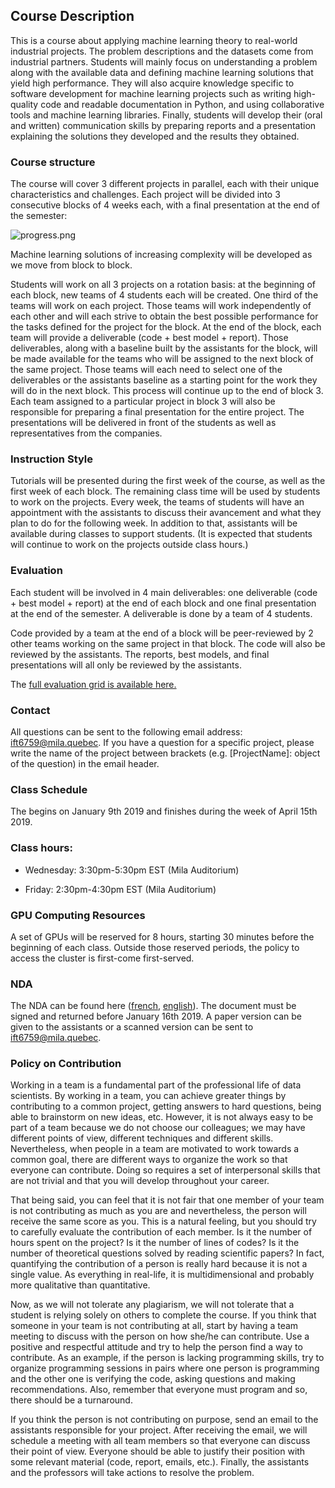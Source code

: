 ## Course Description
This is a course about applying machine learning theory to real-world industrial projects. The problem descriptions and the datasets come from industrial partners. Students will mainly focus on understanding a problem along with the available data and defining machine learning solutions that yield high performance. They will also acquire knowledge specific to software development for machine learning projects such as writing high-quality code and readable documentation in Python, and using collaborative tools and machine learning libraries. Finally, students will develop their (oral and written) communication skills by preparing reports and a presentation explaining the solutions they developed and the results they obtained.

### Course structure
The course will cover 3 different projects in parallel, each with their unique characteristics and challenges. Each project will be divided into 3 consecutive blocks of 4 weeks each, with a final presentation at the end of the semester:

![progress.png](https://github.com/mila-iqia/digit-detection/blob/master/img/progress.png "Progress")


Machine learning solutions of increasing complexity will be developed as we move from block to block.

Students will work on all 3 projects on a rotation basis: at the beginning of each block, new teams of 4 students each will be created. One third of the teams will work on each project. Those teams will work independently of each other and will each strive to obtain the best possible performance for the tasks defined for the project for the block. At the end of the block, each team will provide a deliverable (code + best model + report). Those deliverables, along with a baseline built by the assistants for the block, will be made available for the teams who will be assigned to the next block of the same project. Those teams will each need to select one of the deliverables or the assistants baseline as a starting point for the work they will do in the next block. This process will continue up to the end of block 3. Each team assigned to a particular project in block 3 will also be responsible for preparing a final presentation for the entire project. The presentations will be delivered in front of the students as well as representatives from the companies.

### Instruction Style
Tutorials will be presented during the first week of the course, as well as the first week of each block. The remaining class time will be used by students to work on the projects. Every week, the teams of students will have an appointment with the assistants to discuss their avancement and what they plan to do for the following week. In addition to that, assistants will be available during classes to support students. (It is expected that students will continue to work on the projects outside class hours.)

### Evaluation
Each student will be involved in 4 main deliverables: one deliverable (code + best model + report) at the end of each block and one final presentation at the end of the semester. A deliverable is done by a team of 4 students.

Code provided by a team at the end of a block will be peer-reviewed by 2 other teams working on the same project in that block. The code will also be reviewed by the assistants.
The reports, best models, and final presentations will all only be reviewed by the assistants.

The [full evaluation grid is available here.](https://github.com/mila-iqia/digit-detection/blob/master/project/evaluation/guidelines/evaluation-grid.pdf)

### Contact
All questions can be sent to the following email address: <ift6759@mila.quebec>.
If you have a question for a specific project, please write the name of the project between brackets (e.g. [ProjectName]: object of the question) in the email header.

### Class Schedule
The 
begins on January 9th 2019 and finishes during the week of April 15th 2019.

### Class hours:
- Wednesday: 3:30pm-5:30pm EST (Mila Auditorium)

- Friday: 2:30pm-4:30pm EST (Mila Auditorium)

### GPU Computing Resources
A set of GPUs will be reserved for 8 hours, starting 30 minutes before the beginning of each class. Outside those reserved periods, the policy to access the cluster is first-come first-served.

### NDA
The NDA can be found here ([french](https://github.com/mila-iqia/digit-detection/blob/master/nda/nda-francais.pdf), [english](https://github.com/mila-iqia/digit-detection/blob/master/nda/nda-english.pdf)).
The document must be signed and returned before January 16th 2019. A paper version can be given to the assistants or a scanned version can be sent to <ift6759@mila.quebec>.

### Policy on Contribution

Working in a team is a fundamental part of the professional life of data scientists. By working in a team, you can achieve greater things by contributing to a common project, getting answers to hard questions, being able to brainstorm on new ideas, etc. However, it is not always easy to be part of a team because we do not choose our colleagues; we may have different points of view, different techniques and different skills. Nevertheless, when people in a team are motivated to work towards a common goal, there are different ways to organize the work so that everyone can contribute. Doing so requires a set of interpersonal skills that are not trivial and that you will develop throughout your career.

That being said, you can feel that it is not fair that one member of your team is not contributing as much as you are and nevertheless, the person will receive the same score as you. This is a natural feeling, but you should try to carefully evaluate the contribution of each member. Is it the number of hours spent on the project? Is it the number of lines of codes? Is it the number of theoretical questions solved by reading scientific papers? In fact, quantifying the contribution of a person is really hard because it is not a single value. As everything in real-life, it is multidimensional and probably more qualitative than quantitative.

Now, as we will not tolerate any plagiarism, we will not tolerate that a student is relying solely on others to complete the course. If you think that someone in your team is not contributing at all, start by having a team meeting to discuss with the person on how she/he can contribute. Use a positive and respectful attitude and try to help the person find a way to contribute. As an example, if the person is lacking programming skills, try to organize programming sessions in pairs where one person is programming and the other one is verifying the code, asking questions and making recommendations. Also, remember that everyone must program and so, there should be a turnaround.

If you think the person is not contributing on purpose, send an email to the assistants responsible for your project. After receiving the email, we will schedule a meeting with all team members so that everyone can discuss their point of view.  Everyone should be able to justify their position with some relevant material (code, report, emails, etc.). Finally, the assistants and the professors will take actions to resolve the problem.
